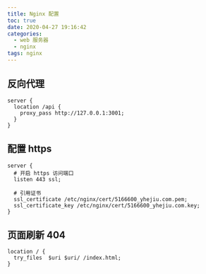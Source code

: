 ```yaml
---
title: Nginx 配置
toc: true
date: 2020-04-27 19:16:42
categories:
  - web 服务器
  - nginx
tags: nginx
---
```


<div></div>

<!-- more -->


## 反向代理

```nginx
server {
  location /api {
    proxy_pass http://127.0.0.1:3001;
  }
}
```

## 配置 https

```nginx
server {
  # 开启 https 访问端口
  listen 443 ssl;

  # 引用证书
  ssl_certificate /etc/nginx/cert/5166600_yhejiu.com.pem;
  ssl_certificate_key /etc/nginx/cert/5166600_yhejiu.com.key;
}
```

## 页面刷新 404

```nginx
location / {
  try_files  $uri $uri/ /index.html;
}
```
